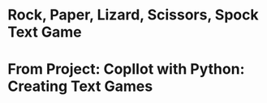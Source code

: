 # Rock, Paper, Lizard, Scissors, Spock Text Game

# From Project: CopIlot with Python: Creating Text Games
